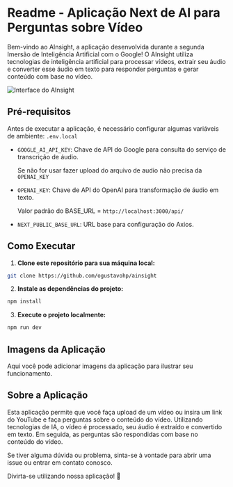 # Readme - Aplicação Next de AI para Perguntas sobre Vídeo

Bem-vindo ao AInsight, a aplicação desenvolvida durante a segunda Imersão de Inteligência Artificial com o Google! O AInsight utiliza tecnologias de inteligência artificial para processar vídeos, extrair seu áudio e converter esse áudio em texto para responder perguntas e gerar conteúdo com base no vídeo.

![Interface do AInsight](https://i.ibb.co/1KskNYf/ainsight.png)

## Pré-requisitos

Antes de executar a aplicação, é necessário configurar algumas variáveis de ambiente: `.env.local`

- `GOOGLE_AI_API_KEY`: Chave de API do Google para consulta do serviço de transcrição de áudio.

  Se não for usar fazer upload do arquivo de audio não precisa da `OPENAI_KEY`
- `OPENAI_KEY`: Chave de API do OpenAI para transformação de áudio em texto.

  Valor padrão do BASE_URL = `http://localhost:3000/api/`
- `NEXT_PUBLIC_BASE_URL`: URL base para configuração do Axios.

## Como Executar

1. **Clone este repositório para sua máquina local:**

```bash
git clone https://github.com/ogustavohp/ainsight
```

2. **Instale as dependências do projeto:**

```bash
npm install
```
3. **Execute o projeto localmente:**

```bash
npm run dev
```

## Imagens da Aplicação

Aqui você pode adicionar imagens da aplicação para ilustrar seu funcionamento.

## Sobre a Aplicação

Esta aplicação permite que você faça upload de um vídeo ou insira um link do YouTube e faça perguntas sobre o conteúdo do vídeo. Utilizando tecnologias de IA, o vídeo é processado, seu áudio é extraído e convertido em texto. Em seguida, as perguntas são respondidas com base no conteúdo do vídeo.

Se tiver alguma dúvida ou problema, sinta-se à vontade para abrir uma issue ou entrar em contato conosco.

Divirta-se utilizando nossa aplicação! 🚀

